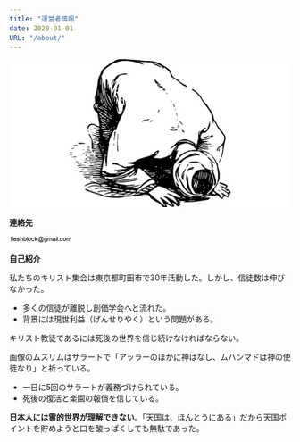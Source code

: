 ```yaml
---
title: "運営者情報"
date: 2020-01-01
URL: "/about/"
---
```


![ムスリム](../about/muslim.webp)

**連絡先**

![メールアドレス](../about/mail.webp)

**自己紹介**

私たちのキリスト集会は東京都町田市で30年活動した。しかし、信徒数は伸びなかった。

- 多くの信徒が離脱し創価学会へと流れた。
- 背景には現世利益（げんせりやく）という問題がある。

キリスト教徒であるには死後の世界を信じ続けなければならない。

画像のムスリムはサラートで「アッラーのほかに神はなし、ムハンマドは神の使徒なり」と祈っている。

- 一日に5回のサラートが義務づけられている。
- 死後の復活と楽園の報償を信じている。

**日本人には霊的世界が理解できない**。「天国は、ほんとうにある」だから天国ポイントを貯めようと口を酸っぱくしても無駄であった。